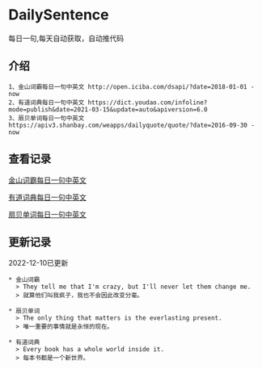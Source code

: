 # DailySentence

每日一句,每天自动获取，自动推代码

## 介绍

```
1、金山词霸每日一句中英文 http://open.iciba.com/dsapi/?date=2018-01-01 - now
2、有道词典每日一句中英文 https://dict.youdao.com/infoline?mode=publish&date=2021-03-15&update=auto&apiversion=6.0
3、扇贝单词每日一句中英文 https://apiv3.shanbay.com/weapps/dailyquote/quote/?date=2016-09-30 - now
```

## 查看记录

[金山词霸每日一句中英文](./data/iciba/)

[有道词典每日一句中英文](./data/youdao/)

[扇贝单词每日一句中英文](./data/shanbay/)

## 更新记录
2022-12-10已更新 
```
* 金山词霸
  > They tell me that I'm crazy, but I'll never let them change me.
  > 就算他们叫我疯子，我也不会因此改变分毫。

* 扇贝单词
  > The only thing that matters is the everlasting present.
  > 唯一重要的事情就是永恒的现在。

* 有道词典
  > Every book has a whole world inside it.
  > 每本书都是一个新世界。

```
